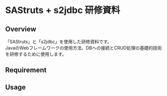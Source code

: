 # SAStruts + s2jdbc 研修資料

## Overview

「SAStruts」と「s2jdbc」を使用した研修資料です。  
JavaのWebフレームワークの使用方法、DBへの接続とCRUD処理の基礎的技術を研修するために使用します。

## Requirement

## Usage

